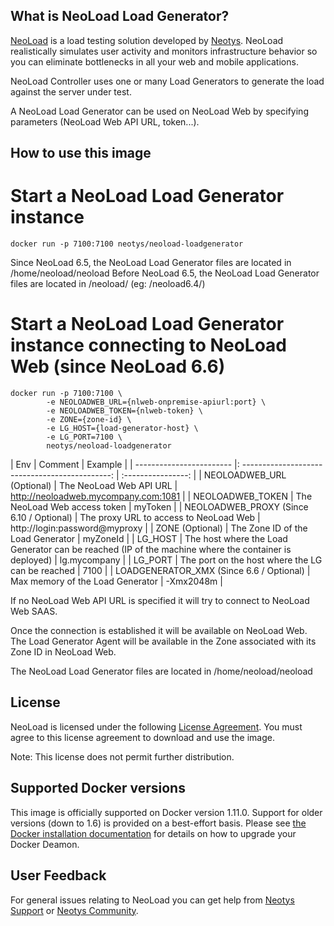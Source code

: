 What is NeoLoad Load Generator?
--------------------------
[NeoLoad](http://www.neotys.com/neoload/overview) is a load testing solution developed by [Neotys](http://www.neotys.com). NeoLoad realistically simulates user activity and monitors infrastructure behavior so you can eliminate bottlenecks in all your web and mobile applications.

NeoLoad Controller uses one or many Load Generators to generate the load against the server under test.

A NeoLoad Load Generator can be used on NeoLoad Web by specifying parameters (NeoLoad Web API URL, token...).

How to use this image
--------------------------
Start a NeoLoad Load Generator instance
=================

    docker run -p 7100:7100 neotys/neoload-loadgenerator

Since NeoLoad 6.5, the NeoLoad Load Generator files are located in /home/neoload/neoload
Before NeoLoad 6.5, the NeoLoad Load Generator files are located in /neoload<VERSION>/ (eg: /neoload6.4/)

Start a NeoLoad Load Generator instance connecting to NeoLoad Web (since NeoLoad 6.6)
=================

    docker run -p 7100:7100 \
            -e NEOLOADWEB_URL={nlweb-onpremise-apiurl:port} \
            -e NEOLOADWEB_TOKEN={nlweb-token} \
            -e ZONE={zone-id} \
            -e LG_HOST={load-generator-host} \
            -e LG_PORT=7100 \
            neotys/neoload-loadgenerator


| Env | Comment | Example |
| ------------------------ |: ---------------------------------------------: | :----------------: |
| NEOLOADWEB_URL (Optional) | The NeoLoad Web API URL | http://neoloadweb.mycompany.com:1081 |
| NEOLOADWEB_TOKEN | The NeoLoad Web access token | myToken |
| NEOLOADWEB_PROXY (Since 6.10 / Optional) | The proxy URL to access to NeoLoad Web | http://login:password@myproxy |
| ZONE (Optional) | The Zone ID of the Load Generator | myZoneId |
| LG_HOST | The host where the Load Generator can be reached (IP of the machine where the container is deployed) | lg.mycompany |
| LG_PORT | The port on the host where the LG can be reached | 7100 |
| LOADGENERATOR_XMX (Since 6.6 / Optional) | Max memory of the Load Generator | -Xmx2048m |

If no NeoLoad Web API URL is specified it will try to connect to NeoLoad Web SAAS.


Once the connection is established it will be available on NeoLoad Web.
The Load Generator Agent will be available in the Zone associated with its Zone ID in NeoLoad Web.

The NeoLoad Load Generator files are located in /home/neoload/neoload

License
---------
NeoLoad is licensed under the following [License Agreement](http://www.neotys.com/documents/legal/eula/neoload/eula_en.html). You must agree to this license agreement to download and use the image.

Note: This license does not permit further distribution.

Supported Docker versions
--------------------------------
This image is officially supported on Docker version 1.11.0.
Support for older versions (down to 1.6) is provided on a best-effort basis.
Please see [the Docker installation documentation](https://docs.docker.com/installation/) for details on how to upgrade your Docker Deamon.

User Feedback
------------------
For general issues relating to NeoLoad you can get help from [Neotys Support](https://www.neotys.com/community/?from=%2Faccountarea%2Fcasecreate.php) or [Neotys Community](http://answers.neotys.com/).
